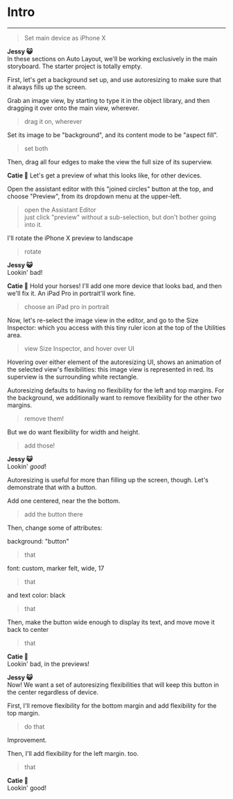 # Intro
---
> Set main device as iPhone X

**Jessy 😺**  
In these sections on Auto Layout, we'll be working exclusively in the main storyboard. The starter project is totally empty.

First, let's get a background set up, and use autoresizing to make sure that it always fills up the screen.

Grab an image view, by starting to type it in the object library, and then dragging it over onto the main view, wherever.

> drag it on, wherever

Set its image to be "background", and its content mode to be "aspect fill".

> set both

Then, drag all four edges to make the view the full size of its superview.

**Catie 🐸**
Let's get a preview of what this looks like, for other devices.

Open the assistant editor with this "joined circles" button at the top, and choose "Preview", from its dropdown menu at the upper-left.

> open the Assistant Editor  
> just click "preview" without a sub-selection, but don't bother going into it.

I'll rotate the iPhone X preview to landscape

> rotate

**Jessy 😺**  
Lookin' bad!

**Catie 🐸**
Hold your horses! I'll add one more device that looks bad, and then we'll fix it. An iPad Pro in portrait'll work fine.

> choose an iPad pro in portrait

Now, let's re-select the image view in the editor, and go to the Size Inspector: which you access with this tiny ruler icon at the top of the Utilities area.

> view Size Inspector, and hover over UI

Hovering over either element of the autoresizing UI, shows an animation of the selected view's flexibilities: this image view is represented in red. Its superview is the surrounding white rectangle.

Autoresizing defaults to having no flexibility for the left and top margins. For the background, we additionally want to remove flexibility for the other two margins.

> remove them!

But we do want flexibility for width and height.

> add those!

**Jessy 😺**  
Lookin' *good*!

Autoresizing is useful for more than filling up the screen, though. Let's demonstrate that with a button.

Add one centered, near the the bottom.

> add the button there

Then, change some of attributes:

background: "button"

> that

font: custom, marker felt, wide, 17

> that

and text color: black
> that

Then, make the button wide enough to display its text, and move move it back to center

> that

**Catie 🐸**  
Lookin' bad, in the previews!

**Jessy 😺**  
Now! We want a set of autoresizing flexibilities that will keep this button in the center regardless of device.

First, I'll remove flexibility for the bottom margin and add flexibility for the top margin.
> do that

Improvement.

Then, I'll add flexibility for the left margin. too.
> that 

**Catie 🐸**  
Lookin' good!